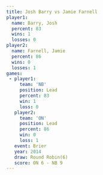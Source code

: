```yaml
---
title: Josh Barry vs Jamie Farnell
player1:              
  name: Barry, Josh   
  percent: 83         
  wins: 1             
  losses: 0           
player2:              
  name: Farnell, Jamie
  percent: 86         
  wins: 0             
  losses: 1           
games:
 - player1:        
     team: 'NB'    
     position: Lead
     percent: 83   
     win: 1        
     loss: 0       
   player2:        
     team: 'ON'    
     position: Lead
     percent: 86   
     win: 0        
     loss: 1       
   event: Brier        
   year: 2014          
   draw: Round Robin(6)
   score: ON 6 - NB 9  
---
```

